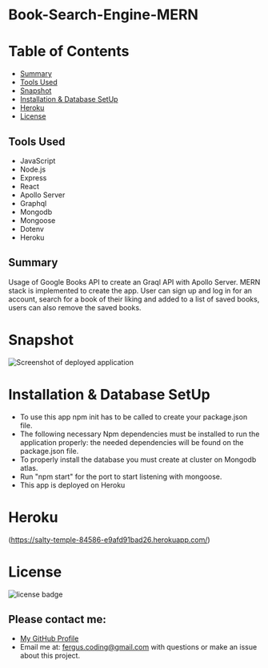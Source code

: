 # Book-Search-Engine-MERN

# Table of Contents

- [Summary](#Summary)
- [Tools Used](#Tools)
- [Snapshot](#Snapshot)
- [Installation & Database SetUp](#Installation)
- [Heroku](#Heroku)
- [License](#license)


## Tools Used

- JavaScript
- Node.js
- Express
- React
- Apollo Server
- Graphql
- Mongodb
- Mongoose
- Dotenv
- Heroku

## Summary

Usage of Google Books API to create an Graql API with Apollo Server. MERN stack is implemented to create the app. User can sign up and log in for an account, search for a book of their liking and added to a list of saved books, users can also remove the saved books.

# Snapshot

![Screenshot of deployed application](https://github.com/Fergus-Codes/Book-Search-Engine-MERN/assets/124581010/0b8eeaa8-833b-4af7-accb-ee2acf8127b3)



# Installation & Database SetUp

- To use this app npm init has to be called to create your package.json file.
- The following necessary Npm dependencies must be installed to run the application properly: the needed dependencies will be found on the package.json file.
- To properly install the database you must create at cluster on Mongodb atlas.
- Run "npm start" for the port to start listening with mongoose.
- This app is deployed on Heroku

# Heroku

(https://salty-temple-84586-e9afd91bad26.herokuapp.com/)

# License

![license badge](https://img.shields.io/badge/license-MIT-brightgreen)


## Please contact me:

- [My GitHub Profile](https://github.com/Fergus-Codes)
- Email me at: [fergus.coding@gmail.com](mailto:fergus.coding@gmail.com) with questions or make an issue about this project.
